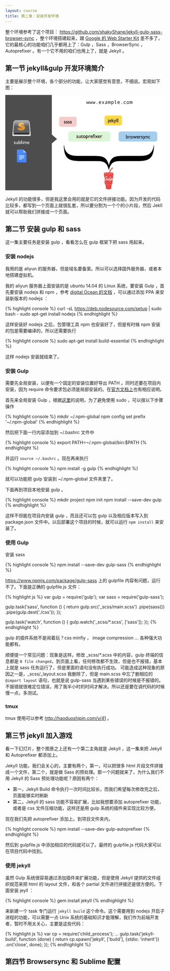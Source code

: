 ```yaml
---
layout: course
title: 第二章：安装开发环境
---
```


整个环境参考了这个项目： <https://github.com/shakyShane/jekyll-gulp-sass-browser-sync> ，整个环境搭建起来，跟 [Google 的 Web Starter Kit](https://developers.google.com/web/tools/starter-kit/) 差不多了，它的最核心的功能咱们几乎都用上了：Gulp ，Sass ，BrowserSync ，Autoprefixer 。有一个它不用的咱们也用上了，就是 Jekyll 。


## 第一节  jekyll&gulp 开发环境简介

主要是展示整个环境，各个部分的功能，让大家感觉有意思，不细说。宏观如下图：

![](images/chap2/overview.png)

Jekyll 的功能很多，但是我这里会用的就是它的文件拼接功能。因为开发的代码比较多，都写到一个页面上就很乱套，所以要分割为一个个的小片段，然后 Jekll 就可以帮助我们拼接成一个页面。




## 第二节 安装 gulp 和 sass

这一集主要任务是安装 gulp ，看看怎么在 gulp 框架下把 sass 用起来。

### 安装 nodejs

我用的是 aliyun 的服务器，但是域名要备案。所以可以选择国外服务器，或者本地搭建虚拟机。

我的 aliyun 服务器上面安装的是 ubuntu 14.04 的 Linux 系统，要安装 Gulp ，首先要安装 nodejs 和 npm ，参考 [digital Ocean 的文档](https://www.digitalocean.com/community/tutorials/how-to-install-node-js-on-an-ubuntu-14-04-server) ，可以通过添加 PPA 来安装新版本的 nodejs ：

{% highlight console %}
curl -sL https://deb.nodesource.com/setup | sudo bash -
sudo apt-get install nodejs
{% endhighlight %}

这样安装好 nodejs 之后，包管理工具 npm 也安装好了，但是有时候 npm 安装的包是需要编译的，所以还需要执行

{% highlight console %}
sudo apt-get install build-essential
{% endhighlight %}

这样 nodejs 安装就结束了。

### 安装 Gulp

需要先全局安装，以便有一个固定的安装位置好导出 PATH 。同时还要在项目内安装，因为 require 命令要求包必须是局部安装的。在[官方文档上](https://github.com/gulpjs/gulp/blob/master/docs/getting-started.md)也有相应说明。

首先来全局安装 Gulp ，根据[这里](https://docs.npmjs.com/getting-started/fixing-npm-permissions)的说明，为了避免使用 sudo ，可以按以下步骤操作

{% highlight console %}
mkdir ~/.npm-global
npm config set prefix '~/.npm-global'
{% endhighlight %}

然后把下面一行内容添加到 ~/.bashrc 文件中

{% highlight console %}
export PATH=~/.npm-global/bin:$PATH
{% endhighlight %}

并运行 `source ~/.bashrc` 。现在再来执行

{% highlight console %}
npm install -g gulp
{% endhighlight %}

就可以功能把 gulp 安装到 ~/.npm-global 文件夹里了。

下面再到项目本地安装 gulp 。

{% highlight console %}
mkdir project
npm init
npm install --save-dev gulp
{% endhighlight %}

这样不但能在项目内安装 gulp ，而且还可以包 gulp 以及相应版本写入到 package.json 文件中。以后部署这个项目的时候，就可以运行 `npm install` 来安装了。

### 使用 Gulp


安装 sass

{% highlight console %}
npm install --save-dev gulp-sass
{% endhighlight %}

<https://www.npmjs.com/package/gulp-sass> 上的 gulpfile 内容有问题，运行不了。下面是正确的 gulpfile.js 文件：

{% highlight js %}
var gulp = require('gulp');
var sass = require('gulp-sass');

gulp.task('sass', function () {
  return gulp.src('_scss/main.scss')
         .pipe(sass())
         .pipe(gulp.dest('./css'));
});

gulp.task('watch', function () {
  gulp.watch('_scss/*.scss', ['sass']);
});
{% endhighlight %}

gulp 的插件系统不是闹着玩？css minfiy ， image compression ... 各种强大功能都有。

顺便提一个常见问题：现象是这样。修改 _scss/*.scss 中的内容，gulp 终端的信息都是 `0 file changed`，到页面上看，任何修改都不生效，但是也不报错，基本上就是 sass 任务运行了，但是里面的语句没有执行成功。 可能造成这种现象的原因之一是，_scss/_layout.scss 我删除了，但是 main.scss 中忘了删相应的 `@import layout` 语句，也就是说 gulp-sass 当遇到某些错误的时候是不报错的。不报错就很难定位错误，用了我半小时的时间才解决。所以还是要在调代码的时候慢一点，多测试。


### tmux

tmux 使用可以参考 <http://haoduoshipin.com/v/41> 。

## 第三节 jekyll 加入游戏

看一下幻灯片，整个图景之上还有一个第二主角就是 Jekyll ，这一集来把 Jekyll 和 Autoprefixer 都添加上。

Jekyll 功能，我们会关心的，主要有两个，第一，可以把很多 html 片段文件拼接成一个文件，第二个，就是做 Sass 的预处理。那一个问题就来了，为什么我们不用 Jekyll 的 Sass 预处理功能呢？原因有两个：

- 第一，Jekyll Build 命令执行一次时间比较长，而我们希望每次修改完之后，页面能够实时刷新
- 第二，Jekyll 的 sass 功能不容易扩展，比如我想要添加 autoprefixer 功能，或者是 css 文件压缩功能，这样还是用 gulp 系统的插件来实现比较方便。


现在我们先把 autoprefixer 添加上。到项目文件夹内，

{% highlight console %}
npm install --save-dev gulp-autoprefixer
{% endhighlight %}


然后到 gulpfile.js 中添加相应的代码就可以了。最终的 gulpfile.js 代码大家可以在项目代码中找到。

### 使用 jekyll

虽然 Gulp 系统很容易通过添加插件来扩展功能，但是使用 Jekyll 提供的文件组织规范来把 html 的 layout 文件，和各个 partial 文件进行拼接还是很方便的。下面安装 jeyll ：

{% highlight console %}
gem install jekyll
{% endhighlight %}

来新建一个 task 专门运行 `jekyll build` 这个命令。这个需要用到 nodejs 开启子进程的功能，可以需要一点 Unix 系统的基础知识才能理解，我们作为前端开发者，暂时不用太关心，主要是这些代码：

{% highlight js %}
var cp = require('child_process');
...
gulp.task('jekyll-build', function (done) {
  return cp.spawn('jekyll', ['build'], {stdio: 'inherit'})
            .on('close', done);
});
{% endhighlight %}


<!-- ### 文件组织

### 搭建开发环境

### 3000 -> 80

像 jekyll 或者是 rails s 这些都是跑在 3000 端口的，放到服务器上默认是不能访问的，解决方法是设置 reverse proxry
ref: https://github.com/sharelatex/sharelatex/wiki/Nginx-as-a-Reverse-Proxy


/etc/nginx/site-enabled/site.conf

peter@aliyun:~/jekyll-gulp-sass-browser-sync$ cat /etc/nginx/sites-enabled/jekyll.conf
server {
    listen         80;
    server_name j.haoduoshipin.com;

    location / {
        proxy_pass http://localhost:3000;
        proxy_set_header X-Forwarded-Proto $scheme;
        proxy_set_header Host $http_x_forwarded_host;
        proxy_http_version 1.1;
        proxy_set_header Upgrade $http_upgrade;
        proxy_set_header Connection "upgrade";
        proxy_set_header X-Forwarded-For $proxy_add_x_forwarded_for;
        proxy_read_timeout 3m;
        proxy_send_timeout 3m;
    }
}


- jekyll build 耗时很长，大概5秒，其中有一半时间是在拷贝 node_modules 目录到 _site/ 蠢！
  - A: 配置 _config.yml 文件

` .pipe(gulp.dest('css'));`  jekyll-gulp-sass-browser-sync 项目中的这一句是必要的，没有这一句，再 执行 ‘jekyll-rebuild' task 的时候，_site/* 会被删除。而源码目录中又没有 css/ 目录，所以是不能正确生成网站的。
  -->

## 第四节 Browsersync 和 Sublime 配置
